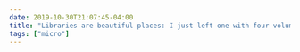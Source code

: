 ```yaml
---
date: 2019-10-30T21:07:45-04:00
title: "Libraries are beautiful places: I just left one with four volumes of Star Wars/Unbeatable Squirrel Girl comics and a copy of Dr. Wil Gafney’s “Womanist Midrash.”"
tags: ["micro"]
---
```

